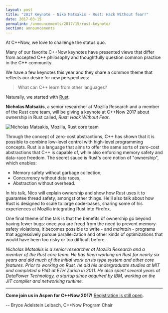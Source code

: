 ```yaml
---
layout: post
title: "2017 Keynote - Niko Matsakis - Rust: Hack Without fear!"
date: 2017-03-15
permalink: /announcements/2017/15/rust-keynote/
section: announcements
---
```


At C++Now, we love to challenge the status quo.
 
Many of our favorite C++Now keynotes have presented views that differ from accepted C++ philosophy and thoughtfully question common practice in the C++ community. 

We have a few keynotes this year and they share a common theme that reflects our desire for new perspectives:

> What can C++ learn from other languages?

Naturally, we started with [Rust](https://www.rust-lang.org).

**Nicholas Matsakis**, a senior researcher at Mozilla Research and a member of the Rust core team, will be giving a keynote at C++Now 2017 about ownership in Rust called, *Rust: Hack Without Fear*.

![Nicholas Matsakis, Mozilla, Rust core team](/assets/img/posts/2017/KeynoteSpeakerNikoMatsakis.jpg "Nicholas Matsakis, Mozilla, Rust core team")

<!--break-->

Through the concept of zero-cost abstractions, C++ has shown that it is possible to combine low-level control with high-level programming concepts. Rust is a language that aims to offer the same sorts of zero-cost abstractions that C++ is capable of, while also enforcing memory safety and data-race freedom. The secret sauce is Rust's core notion of "ownership", which enables:

- Memory safety without garbage collection;
- Concurrency without data races,
- Abstraction without overhead.

In his talk, Nico will explain ownership and show how Rust uses it to guarantee thread safety, amongst other things. He'll also talk about how Rust is designed to scale to large code-bases, sharing some of his experiences at Mozilla integrating Rust into Firefox.

One final theme of the talk is that the benefits of ownership go beyond having fewer bugs: once you are freed from the need to prevent memory-safety violations, it becomes possible to write - and *maintain* - programs that aggressively pursue parallelization and other kinds of optimizations that would have been too risky or too difficult before.

*Nicholas Matsakis is a senior researcher at Mozilla Research and a member of the Rust core team. He has been working on Rust for nearly six years and did much of the initial work on its type system and other core features. Prior to working on Rust, he did his undergraduate studies at MIT and completed a PhD at ETH Zurich in 2011. He also spent several years at DataPower Technology, a startup since acquired by IBM, working on the JIT compiler and networking runtime.*


---

**Come join us in Aspen for C++Now 2017!** [Registration is still open](https://cppnow2017.eventbrite.com).

-- Bryce Adelstein Lelbach, C++Now Program Chair
